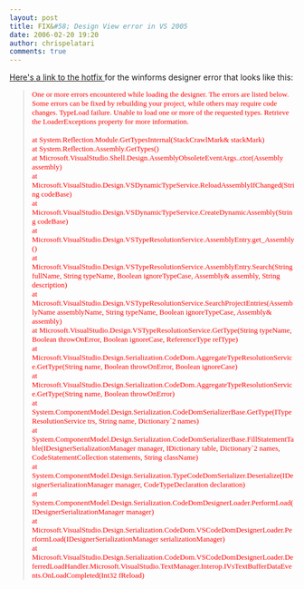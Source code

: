 ```yaml
---
layout: post
title: FIX&#58; Design View error in VS 2005
date: 2006-02-20 19:20
author: chrispelatari
comments: true
---
```


<p><a href="http://support.microsoft.com/kb/912019/en-us">Here's a link to the
hotfix </a>for the winforms designer error that looks like this:</p>
<blockquote style="margin-right:0;">
  <p><font face="Verdana" color="#ff0000" size="2">One or more errors encountered
  while loading the designer. The errors are listed below. Some errors can be
  fixed by rebuilding your project, while others may require code changes.
  TypeLoad failure. Unable to load one or more of the requested types. Retrieve
  the LoaderExceptions property for more information. <br /><br />at
  System.Reflection.Module.GetTypesInternal(StackCrawlMark&amp; stackMark)
  <br />at System.Reflection.Assembly.GetTypes() <br />at
  Microsoft.VisualStudio.Shell.Design.AssemblyObsoleteEventArgs..ctor(Assembly
  assembly) <br />at
  Microsoft.VisualStudio.Design.VSDynamicTypeService.ReloadAssemblyIfChanged(String
  codeBase) <br />at
  Microsoft.VisualStudio.Design.VSDynamicTypeService.CreateDynamicAssembly(String
  codeBase) <br />at
  Microsoft.VisualStudio.Design.VSTypeResolutionService.AssemblyEntry.get_Assembly()
  <br />at
  Microsoft.VisualStudio.Design.VSTypeResolutionService.AssemblyEntry.Search(String
  fullName, String typeName, Boolean ignoreTypeCase, Assembly&amp; assembly,
  String description) <br />at
  Microsoft.VisualStudio.Design.VSTypeResolutionService.SearchProjectEntries(AssemblyName
  assemblyName, String typeName, Boolean ignoreTypeCase, Assembly&amp; assembly)
  <br />at Microsoft.VisualStudio.Design.VSTypeResolutionService.GetType(String
  typeName, Boolean throwOnError, Boolean ignoreCase, ReferenceType refType)
  <br />at
  Microsoft.VisualStudio.Design.Serialization.CodeDom.AggregateTypeResolutionService.GetType(String
  name, Boolean throwOnError, Boolean ignoreCase) <br />at
  Microsoft.VisualStudio.Design.Serialization.CodeDom.AggregateTypeResolutionService.GetType(String
  name, Boolean throwOnError) <br />at
  System.ComponentModel.Design.Serialization.CodeDomSerializerBase.GetType(ITypeResolutionService
  trs, String name, Dictionary`2 names) <br />at
  System.ComponentModel.Design.Serialization.CodeDomSerializerBase.FillStatementTable(IDesignerSerializationManager
  manager, IDictionary table, Dictionary`2 names, CodeStatementCollection
  statements, String className) <br />at
  System.ComponentModel.Design.Serialization.TypeCodeDomSerializer.Deserialize(IDesignerSerializationManager
  manager, CodeTypeDeclaration declaration) <br />at
  System.ComponentModel.Design.Serialization.CodeDomDesignerLoader.PerformLoad(IDesignerSerializationManager
  manager) <br />at
  Microsoft.VisualStudio.Design.Serialization.CodeDom.VSCodeDomDesignerLoader.PerformLoad(IDesignerSerializationManager
  serializationManager) <br />at
  Microsoft.VisualStudio.Design.Serialization.CodeDom.VSCodeDomDesignerLoader.DeferredLoadHandler.Microsoft.VisualStudio.TextManager.Interop.IVsTextBufferDataEvents.OnLoadCompleted(Int32
  fReload)</font></p></blockquote>
